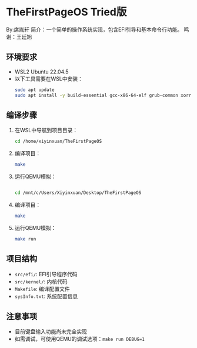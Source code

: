 # TheFirstPageOS Tried版
By:席胤轩
简介：一个简单的操作系统实现，包含EFI引导和基本命令行功能。
鸣谢：王廷旭
## 环境要求
- WSL2 Ubuntu 22.04.5
- 以下工具需要在WSL中安装：
  ```bash
  sudo apt update
  sudo apt install -y build-essential gcc-x86-64-elf grub-common xorriso qemu-system-x86 gnu-efi
  ```

## 编译步骤
1. 在WSL中导航到项目目录：
   ```bash
   cd /home/xiyinxuan/TheFirstPageOS
   ```

2. 编译项目：
   ```bash
   make
   ```

3. 运行QEMU模拟：
   ```bash

   cd /mnt/c/Users/Xiyinxuan/Desktop/TheFirstPageOS                  
   ```

2. 编译项目：
   ```bash
   make
   ```

3. 运行QEMU模拟：
   ```bash
   make run
   ```

## 项目结构
- `src/efi/`: EFI引导程序代码
- `src/kernel/`: 内核代码
- `Makefile`: 编译配置文件
- `sysInfo.txt`: 系统配置信息

## 注意事项
- 目前键盘输入功能尚未完全实现
- 如需调试，可使用QEMU的调试选项：`make run DEBUG=1`